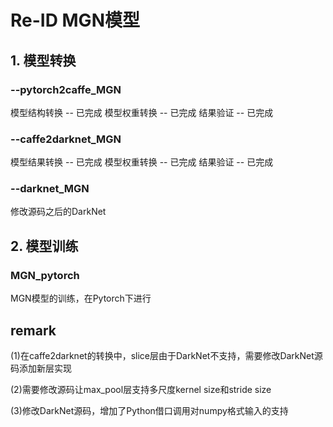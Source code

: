 # Re-ID MGN模型

## 1. 模型转换

### --pytorch2caffe_MGN

模型结构转换 -- 已完成
模型权重转换 -- 已完成
结果验证 -- 已完成

### --caffe2darknet_MGN

模型结果转换 -- 已完成
模型权重转换 -- 已完成
结果验证 -- 已完成

### --darknet_MGN

修改源码之后的DarkNet


## 2. 模型训练

### MGN_pytorch

MGN模型的训练，在Pytorch下进行


## remark

(1)在caffe2darknet的转换中，slice层由于DarkNet不支持，需要修改DarkNet源码添加新层实现

(2)需要修改源码让max_pool层支持多尺度kernel size和stride size

(3)修改DarkNet源码，增加了Python借口调用对numpy格式输入的支持

